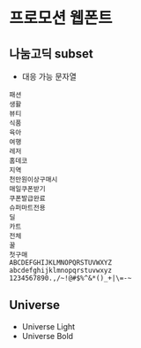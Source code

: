 # 프로모션 웹폰트

## 나눔고딕 subset

- 대응 가능 문자열

```
패션
생활
뷰티
식품
육아
여행
레저
홈데코
지역
천만원이상구매시
매일쿠폰받기
쿠폰발급완료
슈퍼마트전용
딜
카트
전체
꿀
첫구매
ABCDEFGHIJKLMNOPQRSTUVWXYZ
abcdefghijklmnopqrstuvwxyz
1234567890.,/~!@#$%^&*()_+|\=-~
```

## Universe

- Universe Light
- Universe Bold
